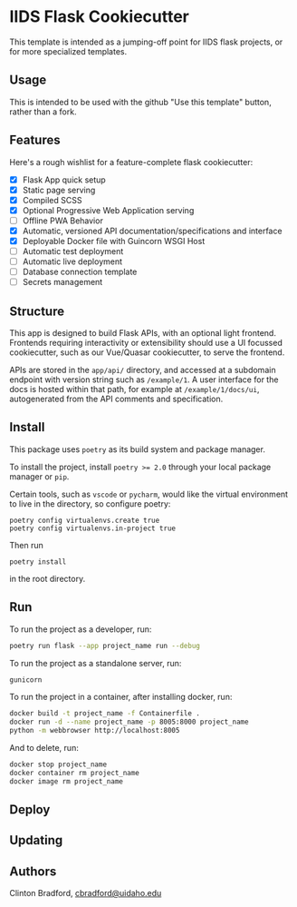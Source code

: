 # IIDS Flask Cookiecutter

This template is intended as a jumping-off point for IIDS flask projects, or for more specialized templates.

## Usage

This is intended to be used with the github "Use this template" button, rather than a fork.

## Features

Here's a rough wishlist for a feature-complete flask cookiecutter:

* [x] Flask App quick setup 
* [x] Static page serving
* [x] Compiled SCSS
* [x] Optional Progressive Web Application serving
* [ ] Offline PWA Behavior
* [x] Automatic, versioned API documentation/specifications and interface
* [x] Deployable Docker file with Guincorn WSGI Host
* [ ] Automatic test deployment
* [ ] Automatic live deployment
* [ ] Database connection template
* [ ] Secrets management

## Structure

This app is designed to build Flask APIs, with an optional light frontend. Frontends requiring interactivity or extensibility should use a UI focussed cookiecutter, such as our Vue/Quasar cookiecutter, to serve the frontend.

APIs are stored in the `app/api/` directory, and accessed at a subdomain endpoint with version string such as `/example/1`. A user interface for the docs is hosted within that path, for example at `/example/1/docs/ui`, autogenerated from the API comments and specification.

## Install

This package uses `poetry` as its build system and package manager.

To install the project, install `poetry >= 2.0` through your local package manager or `pip`. 

Certain tools, such as `vscode` or `pycharm`, would like the virtual environment to live in the directory, so configure poetry:

```
poetry config virtualenvs.create true
poetry config virtualenvs.in-project true
```

Then run

```
poetry install
```

in the root directory.

## Run

To run the project as a developer, run:

```bash
poetry run flask --app project_name run --debug
```

To run the project as a standalone server, run:
```bash
gunicorn
```

To run the project in a container, after installing docker, run:
```bash
docker build -t project_name -f Containerfile .
docker run -d --name project_name -p 8005:8000 project_name
python -m webbrowser http://localhost:8005
```

And to delete, run:
```bash
docker stop project_name
docker container rm project_name
docker image rm project_name
```


## Deploy

## Updating

## Authors

Clinton Bradford, cbradford@uidaho.edu